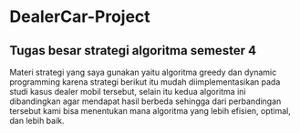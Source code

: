 # DealerCar-Project
## Tugas besar strategi algoritma semester 4
Materi strategi yang saya gunakan yaitu algoritma greedy dan dynamic programming
karena strategi berikut itu mudah diimplementasikan pada studi kasus dealer mobil tersebut, selain itu kedua algoritma ini dibandingkan
agar mendapat hasil berbeda sehingga dari perbandingan tersebut kami bisa menentukan mana algoritma yang lebih efisien, optimal, dan lebih baik.
